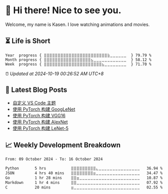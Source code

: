<h1>👋 Hi there! Nice to see you.</h1>

Welcome, my name is Kasen. I love watching animations and movies.

## ⏳ Life is Short

<!-- Start of Time Progress Bar -->
``` text
Year  progress { ⣿⣿⣿⣿⣿⣿⣿⣿⣿⣿⣿⣿⣿⣿⣿⣿⣿⣿⣿⣿⣿⣿⣿⣷⣀⣀⣀⣀⣀⣀  } 79.79 %
Month progress { ⣿⣿⣿⣿⣿⣿⣿⣿⣿⣿⣿⣿⣿⣿⣿⣿⣿⣦⣀⣀⣀⣀⣀⣀⣀⣀⣀⣀⣀⣀  } 58.12 %
Week  progress { ⣿⣿⣿⣿⣿⣿⣿⣿⣿⣿⣿⣿⣿⣿⣿⣿⣿⣿⣿⣿⣿⣦⣀⣀⣀⣀⣀⣀⣀⣀  } 71.70 %
```

⏰ *Updated at 2024-10-19 00:26:52 AM UTC+8*

<!-- End of Time Progress Bar -->

## 📝 Latest Blog Posts

<!-- BLOG-POST-LIST:START -->
- [自定义 VS Code 主题](https://blog.imkasen.com/customize-vs-code-theme/)
- [使用 PyTorch 构建 GoogLeNet](https://blog.imkasen.com/pytorch-googlenet/)
- [使用 PyTorch 构建 VGG16](https://blog.imkasen.com/pytorch-vgg16/)
- [使用 PyTorch 构建 AlexNet](https://blog.imkasen.com/pytorch-alexnet/)
- [使用 PyTorch 构建 LeNet-5](https://blog.imkasen.com/pytorch-lenet5/)
<!-- BLOG-POST-LIST:END -->

## 📈 Weekly Development Breakdown

<!--START_SECTION:waka-->

```txt
From: 09 October 2024 - To: 16 October 2024

Python       5 hrs           ⣿⣿⣿⣿⣿⣿⣿⣿⣿⣄⣀⣀⣀⣀⣀⣀⣀⣀⣀⣀⣀⣀⣀⣀⣀   36.94 %
JSON         4 hrs 40 mins   ⣿⣿⣿⣿⣿⣿⣿⣿⣶⣀⣀⣀⣀⣀⣀⣀⣀⣀⣀⣀⣀⣀⣀⣀⣀   34.47 %
Go           1 hr 28 mins    ⣿⣿⣶⣀⣀⣀⣀⣀⣀⣀⣀⣀⣀⣀⣀⣀⣀⣀⣀⣀⣀⣀⣀⣀⣀   10.87 %
Markdown     1 hr 4 mins     ⣿⣿⣀⣀⣀⣀⣀⣀⣀⣀⣀⣀⣀⣀⣀⣀⣀⣀⣀⣀⣀⣀⣀⣀⣀   07.92 %
C            20 mins         ⣶⣀⣀⣀⣀⣀⣀⣀⣀⣀⣀⣀⣀⣀⣀⣀⣀⣀⣀⣀⣀⣀⣀⣀⣀   02.55 %
```

<!--END_SECTION:waka-->
